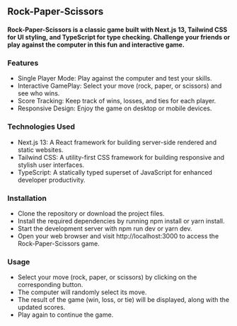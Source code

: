 ## Rock-Paper-Scissors

#### Rock-Paper-Scissors is a classic game built with Next.js 13, Tailwind CSS for UI styling, and TypeScript for type checking. Challenge your friends or play against the computer in this fun and interactive game.

### Features

- Single Player Mode: Play against the computer and test your skills.
- Interactive GamePlay: Select your move (rock, paper, or scissors) and see who wins.
- Score Tracking: Keep track of wins, losses, and ties for each player.
- Responsive Design: Enjoy the game on desktop or mobile devices.

### Technologies Used

- Next.js 13: A React framework for building server-side rendered and static websites.
- Tailwind CSS: A utility-first CSS framework for building responsive and stylish user interfaces.
- TypeScript: A statically typed superset of JavaScript for enhanced developer productivity.

### Installation

- Clone the repository or download the project files.
- Install the required dependencies by running npm install or yarn install.
- Start the development server with npm run dev or yarn dev.
- Open your web browser and visit http://localhost:3000 to access the Rock-Paper-Scissors game.

### Usage

- Select your move (rock, paper, or scissors) by clicking on the corresponding button.
- The computer will randomly select its move.
- The result of the game (win, loss, or tie) will be displayed, along with the updated scores.
- Play again to continue the game.
